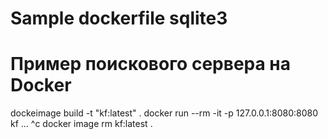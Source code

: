 # Sample dockerfile sqlite3
# Пример поискового сервера на Docker

dockeimage build -t "kf:latest" .
docker  run --rm  -it -p 127.0.0.1:8080:8080  kf
...
^c
docker image rm kf:latest
.
